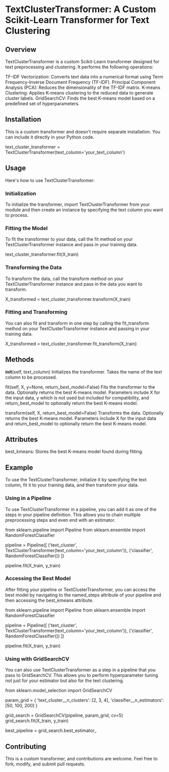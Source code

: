 # TextClusterTransformer: A Custom Scikit-Learn Transformer for Text Clustering

## Overview
TextClusterTransformer is a custom Scikit-Learn transformer designed for text preprocessing and clustering. It performs the following operations:

TF-IDF Vectorization: Converts text data into a numerical format using Term Frequency-Inverse Document Frequency (TF-IDF).
Principal Component Analysis (PCA): Reduces the dimensionality of the TF-IDF matrix.
K-means Clustering: Applies K-means clustering to the reduced data to generate cluster labels.
GridSearchCV: Finds the best K-means model based on a predefined set of hyperparameters.

## Installation
This is a custom transformer and doesn't require separate installation. You can include it directly in your Python code.

text_cluster_transformer = TextClusterTransformer(text_column='your_text_column')

## Usage
Here's how to use TextClusterTransformer:

### Initialization
To initialize the transformer, import TextClusterTransformer from your module and then create an instance by specifying the text column you want to process.

### Fitting the Model
To fit the transformer to your data, call the fit method on your TextClusterTransformer instance and pass in your training data.

text_cluster_transformer.fit(X_train)

### Transforming the Data
To transform the data, call the transform method on your TextClusterTransformer instance and pass in the data you want to transform.

X_transformed = text_cluster_transformer.transform(X_train)

### Fitting and Transforming
You can also fit and transform in one step by calling the fit_transform method on your TextClusterTransformer instance and passing in your training data.

X_transformed = text_cluster_transformer.fit_transform(X_train)

## Methods
__init__(self, text_column)
Initializes the transformer. Takes the name of the text column to be processed.

fit(self, X, y=None, return_best_model=False)
Fits the transformer to the data. Optionally returns the best K-means model. Parameters include X for the input data, y which is not used but included for compatibility, and return_best_model to optionally return the best K-means model.

transform(self, X, return_best_model=False)
Transforms the data. Optionally returns the best K-means model. Parameters include X for the input data and return_best_model to optionally return the best K-means model.

## Attributes
best_kmeans: Stores the best K-means model found during fitting.

## Example
To use the TextClusterTransformer, initialize it by specifying the text column, fit it to your training data, and then transform your data.

### Using in a Pipeline
To use TextClusterTransformer in a pipeline, you can add it as one of the steps in your pipeline definition. This allows you to chain multiple preprocessing steps and even end with an estimator.

from sklearn.pipeline import Pipeline
from sklearn.ensemble import RandomForestClassifier

pipeline = Pipeline([
    ('text_cluster', TextClusterTransformer(text_column='your_text_column')),
    ('classifier', RandomForestClassifier())
])

pipeline.fit(X_train, y_train)

### Accessing the Best Model
After fitting your pipeline or TextClusterTransformer, you can access the best model by navigating to the named_steps attribute of your pipeline and then accessing the best_kmeans attribute.

from sklearn.pipeline import Pipeline
from sklearn.ensemble import RandomForestClassifier

pipeline = Pipeline([
    ('text_cluster', TextClusterTransformer(text_column='your_text_column')),
    ('classifier', RandomForestClassifier())
])

pipeline.fit(X_train, y_train)

### Using with GridSearchCV
You can also use TextClusterTransformer as a step in a pipeline that you pass to GridSearchCV. This allows you to perform hyperparameter tuning not just for your estimator but also for the text clustering.

from sklearn.model_selection import GridSearchCV

param_grid = {
    'text_cluster__n_clusters': [2, 3, 4],
    'classifier__n_estimators': [50, 100, 200]
}

grid_search = GridSearchCV(pipeline, param_grid, cv=5)
grid_search.fit(X_train, y_train)

best_pipeline = grid_search.best_estimator_

## Contributing
This is a custom transformer, and contributions are welcome. Feel free to fork, modify, and submit pull requests.


